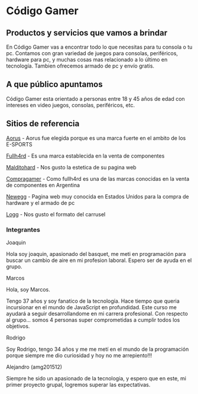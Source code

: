 # Código Gamer

## Productos y servicios que vamos a brindar

En Código Gamer vas a encontrar todo lo que necesitas para tu consola o tu pc. Contamos con gran variedad de juegos para consolas, periféricos, hardware para pc, y muchas cosas mas relacionado a lo último en tecnología. Tambien ofrecemos armado de pc y envío gratis.

## A que público apuntamos

Código Gamer esta orientado a personas entre 18 y 45 años de edad con intereses en video juegos, consolas, periféricos, etc.

## Sitios de referencia

[Aorus](www.aorus.com) - Aorus fue elegida porque es una marca fuerte en el ambito de los E-SPORTS

[Fullh4rd](www.fullh4rd.com.ar) - Es una marca establecida en la venta de componentes

[Malditohard](https://www.malditohard.com.ar) - Nos gusto la estetica de su pagina web

[Compragamer](https://compragamer.com/) - Como fullh4rd es una de las marcas conocidas en la venta de componentes en Argentina

[Newegg](https://www.newegg.com/) - Pagina web muy conocida en Estados Unidos para la compra de hardware y el armado de pc

[Logg](www.logg.com.ar) - Nos gusto el formato del carrusel

### Integrantes

Joaquin

Hola soy joaquin, apasionado del basquet, me meti en programación para buscar un cambio de aire en mi profesion laboral. Espero ser de ayuda en el grupo.


Marcos

Hola, soy Marcos.

Tengo 37 años y soy fanatico de la tecnología.
Hace tiempo que queria incursionar en el mundo de JavaScript en profundidad. Este curso me ayudará a seguir desarrollandome en mi carrera profesional.
Con respecto al grupo... somos 4 personas super comprometidas a cumplir todos los objetivos. 

Rodrigo

Soy Rodrigo, tengo 34 años y me me metí en el mundo de la programación porque siempre me dio curiosidad y hoy no me arrepiento!!!

Alejandro (amg201512)

Siempre he sido un apasionado de la tecnologia, y espero que en este, mi primer proyecto grupal, logremos superar las expectativas.
